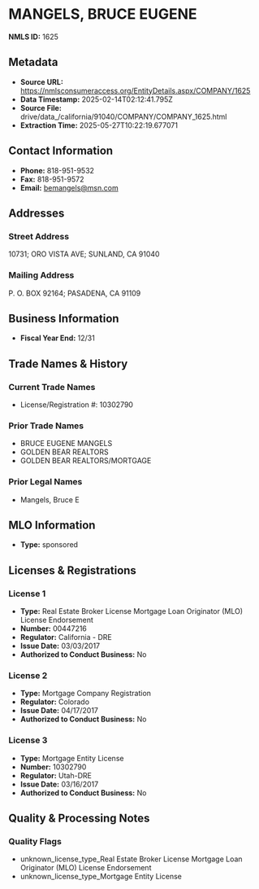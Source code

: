 # MANGELS, BRUCE EUGENE

**NMLS ID:** 1625

## Metadata
- **Source URL:** https://nmlsconsumeraccess.org/EntityDetails.aspx/COMPANY/1625
- **Data Timestamp:** 2025-02-14T02:12:41.795Z
- **Source File:** drive/data_/california/91040/COMPANY/COMPANY_1625.html
- **Extraction Time:** 2025-05-27T10:22:19.677071

## Contact Information
- **Phone:** 818-951-9532
- **Fax:** 818-951-9572
- **Email:** bemangels@msn.com

## Addresses
### Street Address
10731; ORO VISTA AVE; SUNLAND, CA 91040

### Mailing Address
P. O. BOX 92164; PASADENA, CA 91109

## Business Information
- **Fiscal Year End:** 12/31

## Trade Names & History
### Current Trade Names
- License/Registration #: 10302790

### Prior Trade Names
- BRUCE EUGENE MANGELS
- GOLDEN BEAR REALTORS
- GOLDEN BEAR REALTORS/MORTGAGE

### Prior Legal Names
- Mangels, Bruce E

## MLO Information
- **Type:** sponsored

## Licenses & Registrations

### License 1
- **Type:** Real Estate Broker License Mortgage Loan Originator (MLO) License Endorsement
- **Number:** 00447216
- **Regulator:** California - DRE
- **Issue Date:** 03/03/2017
- **Authorized to Conduct Business:** No

### License 2
- **Type:** Mortgage Company Registration
- **Regulator:** Colorado
- **Issue Date:** 04/17/2017
- **Authorized to Conduct Business:** No

### License 3
- **Type:** Mortgage Entity License
- **Number:** 10302790
- **Regulator:** Utah-DRE
- **Issue Date:** 03/16/2017
- **Authorized to Conduct Business:** No

## Quality & Processing Notes
### Quality Flags
- unknown_license_type_Real Estate Broker License Mortgage Loan Originator (MLO) License Endorsement
- unknown_license_type_Mortgage Entity License
